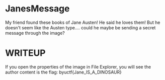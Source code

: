 # JanesMessage

My friend found these books of Jane Austen! He said he loves them! But he doesn't seem like the Austen type.... could he maybe be sending a secret message through the image?

# WRITEUP

If you open the properties of the image in File Explorer, you will see the author content is the flag: byuctf{Jane_IS_A_DINOSAUR}
